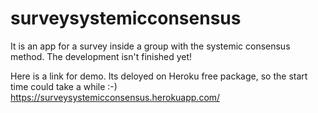 # surveysystemicconsensus
It is an app for a survey inside a group with the systemic consensus method.
The development isn't finished yet!

Here is a link for demo. Its deloyed on Heroku free package, so the start time could take a while :-)
https://surveysystemicconsensus.herokuapp.com/
